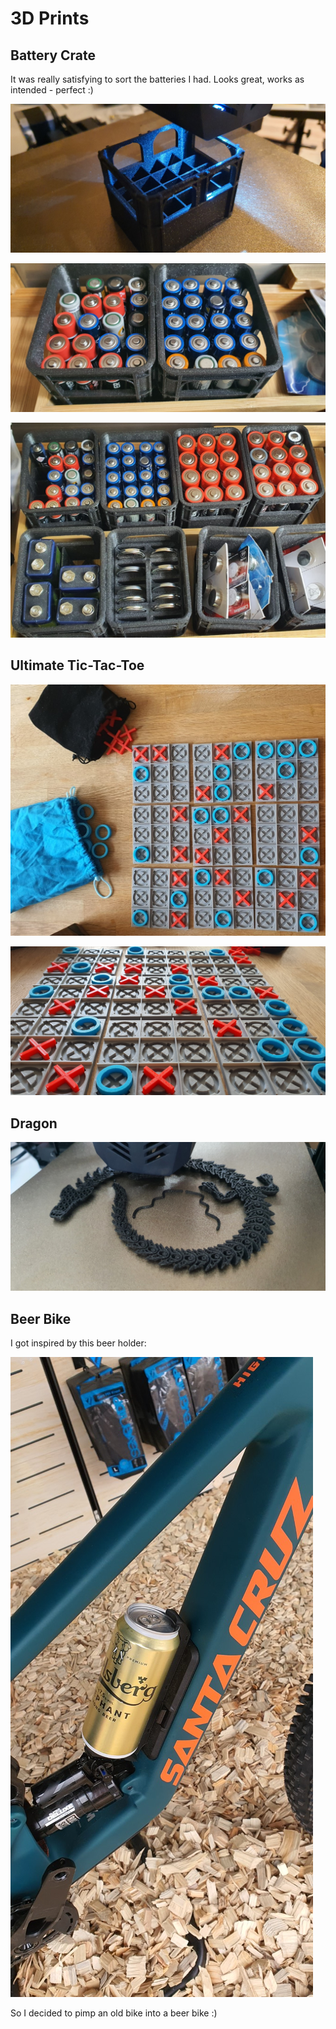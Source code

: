 # 3D Prints

## Battery Crate

It was really satisfying to sort the batteries I had. Looks great, works as intended - perfect :)

![Battery Crate](_3d-battery1.jpg)

![Battery Crate](_3d-battery2.jpg)

![Battery Crate](_3d-battery3.jpg)

## Ultimate Tic-Tac-Toe

![Ultimate Tic-Tac-Toe](_3d-ultimate-tic-tac-toe1.jpg)

![Ultimate Tic-Tac-Toe](_3d-ultimate-tic-tac-toe2.jpg)

## Dragon

![Dragon](_3d-dragon.jpg)

## Beer Bike

I got inspired by this beer holder:

![_beer-bike.jpg](_beer-bike.jpg)

So I decided to pimp an old bike into a beer bike :)

